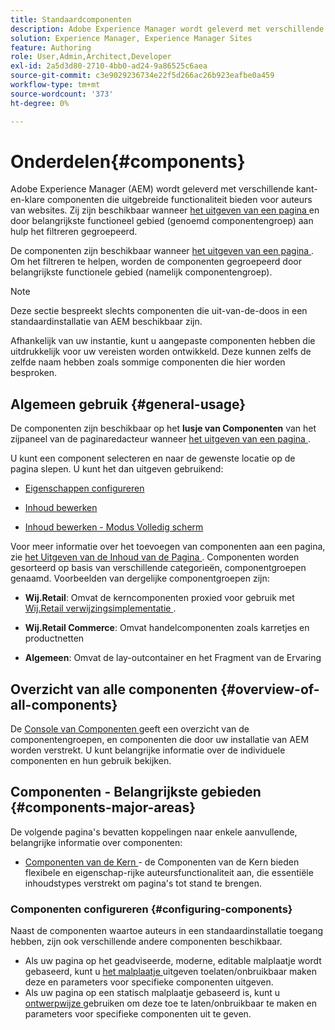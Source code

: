 ```yaml
---
title: Standaardcomponenten
description: Adobe Experience Manager wordt geleverd met verschillende kant-en-klare componenten die uitgebreide functionaliteit bieden voor auteurs van websites.
solution: Experience Manager, Experience Manager Sites
feature: Authoring
role: User,Admin,Architect,Developer
exl-id: 2a5d3d80-2710-4bb0-ad24-9a86525c6aea
source-git-commit: c3e9029236734e22f5d266ac26b923eafbe0a459
workflow-type: tm+mt
source-wordcount: '373'
ht-degree: 0%

---
```


# Onderdelen{#components}

Adobe Experience Manager (AEM) wordt geleverd met verschillende kant-en-klare componenten die uitgebreide functionaliteit bieden voor auteurs van websites. Zij zijn beschikbaar wanneer [ het uitgeven van een pagina ](/help/sites-authoring/editing-content.md) en door belangrijkste functioneel gebied (genoemd componentengroep) aan hulp het filtreren gegroepeerd.

De componenten zijn beschikbaar wanneer [ het uitgeven van een pagina ](/help/sites-authoring/editing-content.md). Om het filtreren te helpen, worden de componenten gegroepeerd door belangrijkste functionele gebied (namelijk componentengroep).

>[!NOTE]
>
>Deze sectie bespreekt slechts componenten die uit-van-de-doos in een standaardinstallatie van AEM beschikbaar zijn.
>
>Afhankelijk van uw instantie, kunt u aangepaste componenten hebben die uitdrukkelijk voor uw vereisten worden ontwikkeld. Deze kunnen zelfs de zelfde naam hebben zoals sommige componenten die hier worden besproken.

## Algemeen gebruik {#general-usage}

De componenten zijn beschikbaar op het **lusje van Componenten** van het zijpaneel van de paginaredacteur wanneer [ het uitgeven van een pagina ](/help/sites-authoring/editing-content.md).

U kunt een component selecteren en naar de gewenste locatie op de pagina slepen. U kunt het dan uitgeven gebruikend:

* [Eigenschappen configureren](/help/sites-authoring/editing-page-properties.md)
* [Inhoud bewerken](/help/sites-authoring/editing-content.md)

* [Inhoud bewerken - Modus Volledig scherm](/help/sites-authoring/editing-content.md#edit-content-full-screen-mode)

Voor meer informatie over het toevoegen van componenten aan een pagina, zie [ het Uitgeven van de Inhoud van de Pagina ](/help/sites-authoring/editing-content.md).
Componenten worden gesorteerd op basis van verschillende categorieën, componentgroepen genaamd. Voorbeelden van dergelijke componentgroepen zijn:

* **Wij.Retail**: Omvat de kerncomponenten proxied voor gebruik met [ Wij.Retail verwijzingsimplementatie ](/help/sites-developing/we-retail.md).

* **Wij.Retail Commerce**: Omvat handelcomponenten zoals karretjes en productnetten

* **Algemeen**: Omvat de lay-outcontainer en het Fragment van de Ervaring

## Overzicht van alle componenten {#overview-of-all-components}

De [ Console van Componenten ](/help/sites-authoring/default-components-console.md) geeft een overzicht van de componentengroepen, en componenten die door uw installatie van AEM worden verstrekt. U kunt belangrijke informatie over de individuele componenten en hun gebruik bekijken.

## Componenten - Belangrijkste gebieden {#components-major-areas}

De volgende pagina&#39;s bevatten koppelingen naar enkele aanvullende, belangrijke informatie over componenten:

* [ Componenten van de Kern ](https://experienceleague.adobe.com/docs/experience-manager-core-components/using/introduction.html) - de Componenten van de Kern bieden flexibele en eigenschap-rijke auteursfunctionaliteit aan, die essentiële inhoudstypes verstrekt om pagina&#39;s tot stand te brengen.

### Componenten configureren {#configuring-components}

Naast de componenten waartoe auteurs in een standaardinstallatie toegang hebben, zijn ook verschillende andere componenten beschikbaar.

* Als uw pagina op het geadviseerde, moderne, editable malplaatje wordt gebaseerd, kunt u [ het malplaatje ](/help/sites-authoring/templates.md) uitgeven toelaten/onbruikbaar maken deze en parameters voor specifieke componenten uitgeven.
* Als uw pagina op een statisch malplaatje gebaseerd is, kunt u [ ontwerpwijze ](/help/sites-authoring/default-components-designmode.md#enable-disable-components) gebruiken om deze toe te laten/onbruikbaar te maken en parameters voor specifieke componenten uit te geven.
